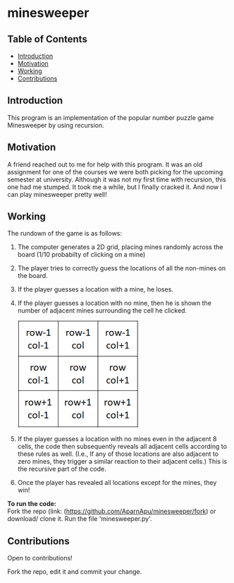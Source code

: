 # minesweeper

## Table of Contents

- [Introduction](#Introduction)
- [Motivation](#Motivation)
- [Working](#Working)
- [Contributions](#Contributions)

<!-- toc -->


## Introduction
This program is an implementation of the popular number puzzle game Minesweeper by using recursion.


## Motivation
A friend reached out to me for help with this program. It was an old assignment for one of the courses we were both picking for the upcoming semester at university. 
Although it was not my first time with recursion, this one had me stumped. It took me a while, but I finally cracked it. And now I can play minesweeper pretty well!

## Working
The rundown of the game is as follows:  
  1. The computer generates a 2D grid, placing mines randomly across the board (1/10 probabilty of clicking on a mine)
  2. The player tries to correctly guess the locations of all the non-mines on the board.
  3. If the player guesses a location with a mine, he loses.
  4. If the player guesses a location with no mine, then he is shown the number of adjacent mines surrounding the cell he clicked.
    
      ![](adjacent.png)
    
  5. If the player guesses a location with no mines even in the adjacent 8 cells, the code then subsequently reveals all adjacent cells according to these rules as well. (I.e., If any of those locations are also adjacent to zero mines, they trigger a similar reaction to their adjacent cells.) 
      This is the recursive part of the code.
  6. Once the player has revealed all locations except for the mines, they win!
 
 **To run the code:**  
Fork the repo (link: (https://github.com/AparnApu/minesweeper/fork) or download/ clone it. Run the file 'minesweeper.py'. 


## Contributions
Open to contributions!

Fork the repo, edit it and commit your change.
 
